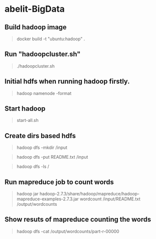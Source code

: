 # abelit-BigData

## Build hadoop image
> docker build -t "ubuntu:hadoop" .

## Run "hadoopcluster.sh"
> ./hadoopcluster.sh

## Initial hdfs when running hadoop firstly.
> hadoop namenode -format

## Start hadoop
> start-all.sh

## Create dirs based hdfs
> hadoop dfs -mkdir /input

> hadoop dfs -put README.txt /input

> hadoop dfs -ls /

## Run mapreduce job to count words
> hadoop jar hadoop-2.7.3/share/hadoop/mapreduce/hadoop-mapreduce-examples-2.7.3.jar wordcount /input/README.txt /output/wordcounts


## Show resuts of mapreduce counting the words
> hadoop dfs -cat /output/wordcounts/part-r-00000
